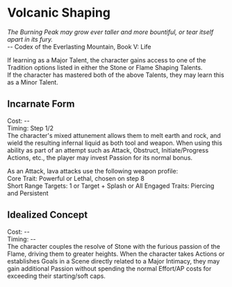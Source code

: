 # Volcanic Shaping

*The Burning Peak may grow ever taller and more bountiful, or tear itself apart in its fury.*  
-- Codex of the Everlasting Mountain, Book V: Life

If learning as a Major Talent, the character gains access to one of the Tradition options listed in either the Stone or Flame Shaping Talents.  
If the character has mastered both of the above Talents, they may learn this as a Minor Talent.

## Incarnate Form
Cost: --    
Timing: Step 1/2  
The character's mixed attunement allows them to melt earth and rock, and wield the resulting infernal liquid as both tool and weapon. When using this ability as part of an attempt such as Attack, Obstruct, Initiate/Progress Actions, etc., the player may invest Passion for its normal bonus.

As an Attack, lava attacks use the following weapon profile:  
Core Trait: Powerful or Lethal, chosen on step 8  
Short Range
Targets: 1 or Target + Splash or All Engaged
Traits: Piercing and Persistent

## Idealized Concept
Cost: --   
Timing: --  
The character couples the resolve of Stone with the furious passion of the Flame, driving them to greater heights. When the character takes Actions or establishes Goals in a Scene directly related to a Major Intimacy, they may gain additional Passion without spending the normal Effort/AP costs for exceeding their starting/soft caps.